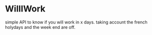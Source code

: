 # WillIWork
simple API to know if you will work in x days. taking account the french holydays and the week end are off.
